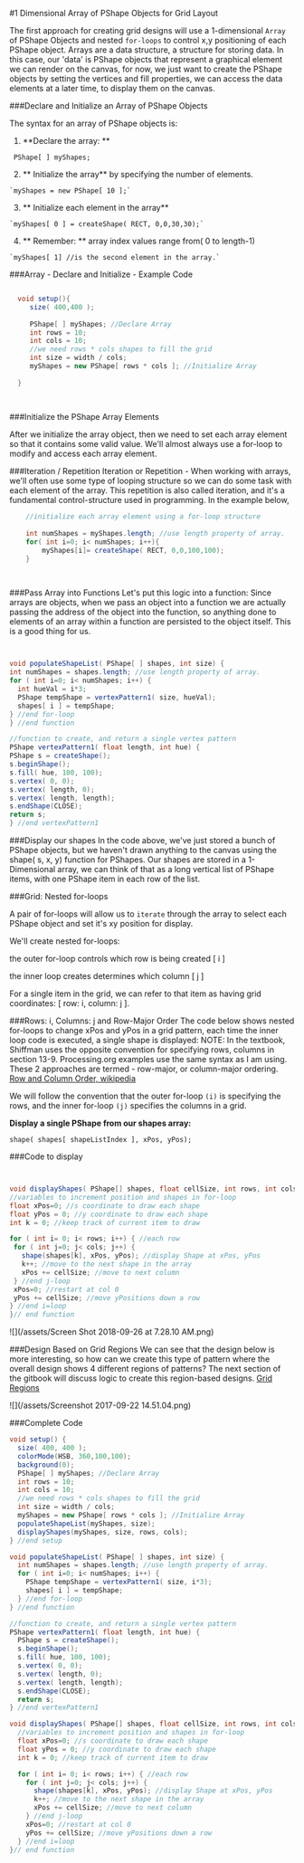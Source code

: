 #1 Dimensional Array of PShape Objects for Grid Layout

The first approach for creating grid designs will use a 1-dimensional ``Array`` of PShape Objects and nested ``for-loops`` to control x,y positioning of each PShape object.
Arrays are a data structure, a structure for storing data.  In this case, our 'data' is PShape objects that represent a graphical element we can render on the canvas, for now, we just want to create the PShape objects by setting the vertices and fill properties, we can access the data elements at a later time, to display them on the canvas.

###Declare and Initialize an Array of PShape Objects

The syntax for an array of PShape objects is:
 
  1. **Declare the array: ** 
  
   ` PShape[ ] myShapes;`
 
  2. ** Initialize the array** by specifying the number of elements. 
  
    `myShapes = new PShape[ 10 ];`
    
  3. ** Initialize each element in the array**
  
    `myShapes[ 0 ] = createShape( RECT, 0,0,30,30);`
    
  4. ** Remember: ** array index values range from( 0 to length-1)  
  
    `myShapes[ 1] //is the second element in the array.`
    
    
###Array - Declare and Initialize - Example Code

  ```java
  
    void setup(){
       size( 400,400 );   
       
       PShape[ ] myShapes; //Declare Array
       int rows = 10;
       int cols = 10;
       //we need rows * cols shapes to fill the grid
       int size = width / cols; 
       myShapes = new PShape[ rows * cols ]; //Initialize Array
     
    }
    
    
  ```
    
 ###Initialize the PShape Array Elements
  
After we initialize the array object, then we need to set each array element so that it contains some valid value.  We'll almost always use a for-loop to modify and access each array element.  

###Iteration / Repetition 
Iteration or Repetition - When working with arrays, we'll often use some type of looping structure so we can do some task with each element of the array.  This repetition is also called iteration, and it's a fundamental control-structure used in programming.  In the example below, 
    
    
```java
    //initialize each array element using a for-loop structure
    
    int numShapes = myShapes.length; //use length property of array.
    for( int i=0; i< numShapes; i++){
        myShapes[i]= createShape( RECT, 0,0,100,100);
    }
            
 
```    

###Pass Array into Functions
Let's put this logic into a function:
Since arrays are objects, when we pass an object into a function we are actually passing the address of the object into the function, so anything done to elements of an array within a function are persisted to the object itself.  This is a good thing for us.


  ```java


void populateShapeList( PShape[ ] shapes, int size) {
  int numShapes = shapes.length; //use length property of array.
  for ( int i=0; i< numShapes; i++) {
    int hueVal = i*3;
    PShape tempShape = vertexPattern1( size, hueVal);
    shapes[ i ] = tempShape;
  } //end for-loop
} //end function

//function to create, and return a single vertex pattern
PShape vertexPattern1( float length, int hue) {
  PShape s = createShape();
  s.beginShape();
  s.fill( hue, 100, 100);
  s.vertex( 0, 0);
  s.vertex( length, 0);
  s.vertex( length, length);
  s.endShape(CLOSE);
  return s;
} //end vertexPattern1


  ```

###Display our shapes
In the code above, we've just stored a bunch of PShape objects, but we haven't drawn anything to the canvas using the shape( s, x, y) function for PShapes.  Our shapes are stored in a 1-Dimensional array, we can think of that as a long vertical list of PShape items, with one PShape item in each row of the list.  


###Grid: Nested for-loops    

A pair of for-loops will allow us to ``iterate`` through the array to select each PShape object and set it's xy position for display.

We'll create nested for-loops:  

the outer for-loop controls which row is being created [ i ]

the inner loop creates determines which column [ j ] 

For a single item in the grid, we can refer to that item as having grid coordinates:  [ row: i, column: j ].  

  

###Rows: i,  Columns:  j  and Row-Major Order
The code below shows nested for-loops to change xPos and yPos in a grid pattern, each time the inner loop code is executed, a single shape is displayed: 
NOTE:   In the textbook, Shiffman uses the opposite convention for specifying rows, columns in section 13-9.  Processing.org examples use the same syntax as I am using.  These 2 approaches are termed - row-major, or column-major ordering.  [Row and Column Order, wikipedia ](https://en.wikipedia.org/wiki/Row-_and_column-major_order)  

We will follow the convention that the outer for-loop `(i)` is specifying the rows, and the inner for-loop `(j)` specifies the columns in a grid.


**Display a single PShape from our shapes array:**

`shape( shapes[ shapeListIndex ], xPos, yPos);`

###Code to display 

   ```java
 
 
void displayShapes( PShape[] shapes, float cellSize, int rows, int cols) {
  //variables to increment position and shapes in for-loop
  float xPos=0; //s coordinate to draw each shape
  float yPos = 0; //y coordinate to draw each shape
  int k = 0; //keep track of current item to draw

  for ( int i= 0; i< rows; i++) { //each row
    for ( int j=0; j< cols; j++) {
      shape(shapes[k], xPos, yPos); //display Shape at xPos, yPos
      k++; //move to the next shape in the array
      xPos += cellSize; //move to next column
    } //end j-loop
    xPos=0; //restart at col 0
    yPos += cellSize; //move yPositions down a row
  } //end i=loop
}// end function


  ```
  
![](/assets/Screen Shot 2018-09-26 at 7.28.10 AM.png) 

###Design Based on Grid Regions 
We can see that the design below is more interesting, so how can we create this type of pattern where the overall design shows 4 different regions of patterns?
The next section of the gitbook will discuss logic to create this region-based designs. [Grid Regions](/pshapes-in-grid-regions.md)

![](/assets/Screenshot 2017-09-22 14.51.04.png)


###Complete Code


```java
void setup() {
  size( 400, 400 );
  colorMode(HSB, 360,100,100);
  background(0);
  PShape[ ] myShapes; //Declare Array
  int rows = 10;
  int cols = 10;
  //we need rows * cols shapes to fill the grid
  int size = width / cols;
  myShapes = new PShape[ rows * cols ]; //Initialize Array
  populateShapeList(myShapes, size);
  displayShapes(myShapes, size, rows, cols);
} //end setup

void populateShapeList( PShape[ ] shapes, int size) {
  int numShapes = shapes.length; //use length property of array.
  for ( int i=0; i< numShapes; i++) {
    PShape tempShape = vertexPattern1( size, i*3);
    shapes[ i ] = tempShape;
  } //end for-loop
} //end function

//function to create, and return a single vertex pattern
PShape vertexPattern1( float length, int hue) {
  PShape s = createShape();
  s.beginShape();
  s.fill( hue, 100, 100);
  s.vertex( 0, 0);
  s.vertex( length, 0);
  s.vertex( length, length);
  s.endShape(CLOSE);
  return s;
} //end vertexPattern1

void displayShapes( PShape[] shapes, float cellSize, int rows, int cols) {
  //variables to increment position and shapes in for-loop
  float xPos=0; //s coordinate to draw each shape
  float yPos = 0; //y coordinate to draw each shape
  int k = 0; //keep track of current item to draw

  for ( int i= 0; i< rows; i++) { //each row
    for ( int j=0; j< cols; j++) {
      shape(shapes[k], xPos, yPos); //display Shape at xPos, yPos
      k++; //move to the next shape in the array
      xPos += cellSize; //move to next column
    } //end j-loop
    xPos=0; //restart at col 0
    yPos += cellSize; //move yPositions down a row
  } //end i=loop
}// end function


```


